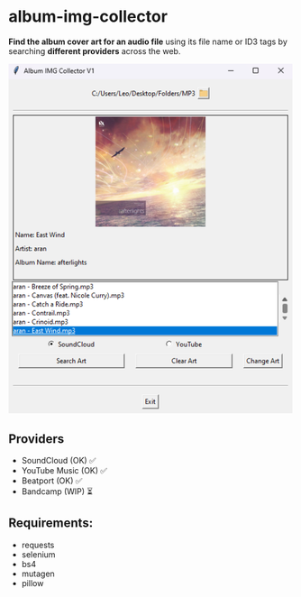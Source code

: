# album-img-collector

**Find the album cover art for an audio file** using its file name or ID3 tags by searching **different providers** across the web.

<img src="src/utils/assets/img/screenshot-v1.png"></img>


## Providers

- SoundCloud (OK) ✅
- YouTube Music (OK) ✅
- Beatport (OK) ✅
- Bandcamp (WIP) ⏳

## Requirements:

- requests
- selenium
- bs4
- mutagen
- pillow